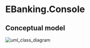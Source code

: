 # EBanking.Console
## Conceptual model
![uml_class_diagram](https://github.com/djordjije11/EBanking.Console/blob/master/images/uml%20class%20diagram.png?raw=true "UML Class Diagram")
